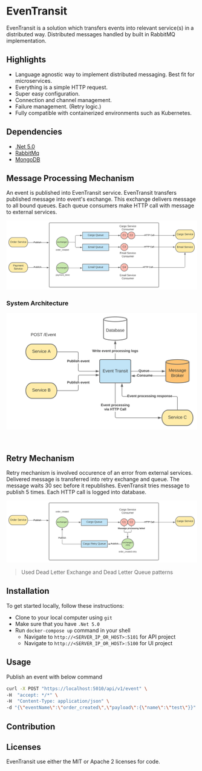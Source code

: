 # EvenTransit

EvenTransit is a solution which transfers events into relevant service(s) in a distributed way. Distributed messages handled by built in RabbitMQ implementation.

## Highlights
- Language agnostic way to implement distributed messaging. Best fit for microservices.
- Everything is a simple HTTP request.
- Super easy configuration.
- Connection and channel management.
- Failure management. (Retry logic.)
- Fully compatible with containerized environments such as Kubernetes.

## Dependencies
- [.Net 5.0](https://dotnet.microsoft.com/download/dotnet/5.0)
- [RabbitMq](https://www.rabbitmq.com/download.html)
- [MongoDB](https://www.mongodb.com/try/download/community)

## Message Processing Mechanism

An event is published into EvenTransit service. EvenTransit transfers published message into event's exchange. This exchange delivers message to all bound queues. Each queue consumers make HTTP call with message to external services.


![EvenTransit Message Processing Mechanism](assets/EvenTransitInternalMechanism.svg) 

### System Architecture

![EvenTransit Dependency Relations](assets/EvenTransitWithDependencies.svg)

 
## Retry Mechanism

Retry mechanism is involved occurence of an error from external services. Delivered message is transferred into retry exchange and queue. The message waits 30 sec before it republishes. EvenTransit tries message to publish 5 times. Each HTTP call is logged into database.

![EvenTransit Retry Mechanism](assets/EvenTransitRetryMechanism.svg)

> Used Dead Letter Exchange and Dead Letter Queue patterns

## Installation

To get started locally, follow these instructions:
- Clone to your local computer using `git`
- Make sure that you have `.Net 5.0`
- Run `docker-compose up` command in your shell
  - Navigate to `http://<SERVER_IP_OR_HOST>:5101` for API project
  - Navigate to `http://<SERVER_IP_OR_HOST>:5100` for UI project

## Usage

Publish an event with below command
```bash 
curl -X POST "https://localhost:5010/api/v1/event" \ 
-H  "accept: */*" \
-H  "Content-Type: application/json" \ 
-d "{\"eventName\":\"order_created\",\"payload\":{\"name\":\"test\"}}"
``` 


## Contribution


## Licenses
EvenTransit use either the MIT or Apache 2 licenses for code.

